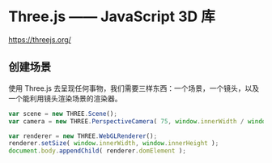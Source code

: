 Three.js —— JavaScript 3D 库
===

https://threejs.org/

## 创建场景
使用 Three.js 去呈现任何事物，我们需要三样东西：一个场景，一个镜头，以及一个能利用镜头渲染场景的渲染器。

```js
var scene = new THREE.Scene();
var camera = new THREE.PerspectiveCamera( 75, window.innerWidth / window.innerHeight, 0.1, 1000 );

var renderer = new THREE.WebGLRenderer();
renderer.setSize( window.innerWidth, window.innerHeight );
document.body.appendChild( renderer.domElement );
```